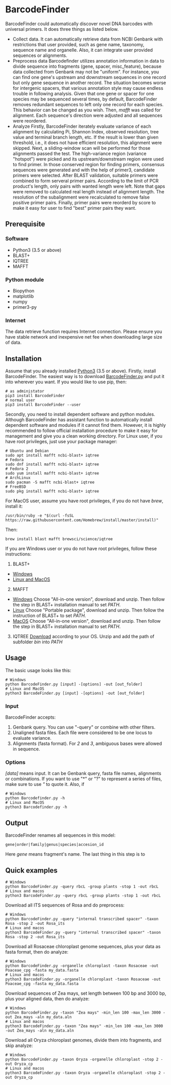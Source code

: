 # BarcodeFinder
BarcodeFinder could automatically discover novel DNA barcodes with universal
primers. It does three things as listed below.
* Collect data.
It can automatically retrieve data from NCBI Genbank with restrictions that
user provided, such as gene name, taxonomy, sequence name and organelle.
Also, it can integrate user provided sequences or alignments.
* Preprocess data
Barcodefinder utilizes annotation information in data to divide sequence into
fragments (gene, spacer, misc_feature), because data collected from Genbank
may not be "uniform". For instance, you can find one gene's upstream and
downstream sequences in one record but only gene sequence in another record.
The situation becomes worse for intergenic spacers, that various annotation
style may cause endless trouble in following analysis.
Given that one gene or spacer for one species may be sequenced several times,
by default, BarcodeFinder removes redundant sequences to left only one record
for each species. This behavior can be changed as you wish. Then, _mafft_ was
called for alignment. Each sequence's direction were adjusted and all
sequences were reordered.
* Analyze
Firstly, BarcodeFinder iterately evaluate variance of each alignment by
calculating Pi, Shannon Index, observed resolution, tree value and terminal
branch length, etc. If the result is lower than given threshold, i.e., it does
not have efficient resolution, this alignment were skipped.
Next, a sliding-window scan will be performed for those alignments passed the
test. The high-variance region (variance "hotspot") were picked and its
upstream/downstream region were used to find primer.
In those conserved region for finding primers, consensus sequences were
generated and with the help of primer3, candidate primers were selected.
After BLAST validation, suitable primers were combined to form serveral primer
pairs. According to the limit of PCR product's length, only pairs with wanted
length were left. Note that gaps were removed to calculated real length
instead of alignment length. The resolution of the subalignment were
recalculated to remove false positive primer pairs.
Finally, primer pairs were reorderd by score to make it easy for user to find
"best" primer pairs they want.
## Prerequisite
### Software
* Python3 (3.5 or above)
* BLAST+
* IQTREE
* MAFFT
### Python module
* Biopython
* matplotlib
* numpy
* primer3-py
### Internet
The data retrieve function requires Internet connection. Please ensure you have
stable network and inexpensive net fee when downloading large size of data.
## Installation
Assume that you already installed [Python3](https://www.python.org/downloads/)
(3.5 or above). Firstly, install BarcodeFinder.
The easiest way is to download
[BarcodeFinder.py](https://github.com/wpwupingwp/BarcodeFinder) and put it
into wherever you want.
If you would like to use pip, then:
```
# as administator
pip3 install BarcodeFinder
# normal user
pip3 install BarcodeFinder --user
```
Secondly, you need to install dependent software and python modules.
Although BarcodeFinder has assistant function to automatically install
dependent software and modules if it cannot find them. However, it is
highly recommended to follow official installation procedure to make it
easy for management and give you a clean working directory.
For Linux user, if you have root privileges, just use your package manager:
```
# Ubuntu and Debian
sudo apt install mafft ncbi-blast+ iqtree
# Fedora
sudo dnf install mafft ncbi-blast+ iqtree
# Fedora 2
sudo yum install mafft ncbi-blast+ iqtree
# ArchLinux
sudo pacman -S mafft ncbi-blast+ iqtree
# FreeBSD
sudo pkg install mafft ncbi-blast+ iqtree
```
For MacOS user, assume you have root privileges, if you do not have
*brew*, install it:
```
/usr/bin/ruby -e "$(curl -fsSL https://raw.githubusercontent.com/Homebrew/install/master/install)"
```
Then:
```
brew install blast mafft brewsci/science/iqtree
```
If you are Windows user or you do not have root privileges, follow these
instructions:
1. BLAST+
* [Windows](https://www.ncbi.nlm.nih.gov/books/NBK52637/)
* [Linux and MacOS](https://www.ncbi.nlm.nih.gov/books/NBK52640/)
2. MAFFT
* [Windows](https://mafft.cbrc.jp/alignment/software/windows.html)
Choose "All-in-one version", download and unzip. Then follow the step in
BLAST+ installation manual to set _PATH_.
* [Linux](https://mafft.cbrc.jp/alignment/software/linux.html)
Choose "Portable package", download and unzip. Then follow the instruction of
BLAST+ to set _PATH_.
* [MacOS](https://mafft.cbrc.jp/alignment/software/macosx.html)
Choose "All-in-one version", download and unzip. Then follow the step in
BLAST+ installation manual to set _PATH_.
3. IQTREE
[Download](http://www.iqtree.org/#download) according to your OS.
Unzip and add the path of subfolder *bin* into _PATH_
## Usage
The basic usage looks like this:
```
# Windows
python BarcodeFinder.py [input] -[options] -out [out_folder]
# Linux and MacOS
python3 BarcodeFinder.py [input] -[options] -out [out_folder]
```
### Input
BarcodeFinder accepts:
1. Genbank query. You can use "-query" or combine with other filters.
2. Unaligned fasta files. Each file were considered to be one locus to
   evaluate variance.
3. Alignments (fasta format).
For _2_ and _3_, ambiguous bases were allowed in sequence.
### Options

*[data]* means input. It can be Genbank query, fasta file names, alignments or
combinations. If you want to use "\*" or "?" to represent a series of files,
make sure to use _"_ to quote it. Also, if 

```
# Windows
python Barcodefinder.py -h
# Linux and MacOS
python3 Barcodefinder.py -h
```

## Output
BarcodeFinder renames all sequences in this model:
```
gene|order|family|genus|species|accesion_id
```
Here _gene_ means fragment's name.
The last thing in this step is to
## Quick examples
```
# Windows
python BarcodeFinder.py -query rbcL -group plants -stop 1 -out rbcL
# Linux and macos
python3 BarcodeFinder.py -query rbcL -group plants -stop 1 -out rbcL
```
Download all ITS sequences of Rosa and do preprocess:
```
# Windows
python BarcodeFinder.py -query "internal transcribed spacer" -taxon Rosa -stop 2 -out Rosa_its
# Linux and macos
python3 BarcodeFinder.py -query "internal transcribed spacer" -taxon Rosa -stop 2 -out Rosa_its
```
Download all Rosaceae chloroplast genome sequences, plus your data as fasta
format, then do analyze:
```
# Windows
python BarcodeFinder.py -organelle chloroplast -taxon Rosaceae -out Poaceae_cpg -fasta my_data.fasta
# Linux and macos
python3 BarcodeFinder.py -organelle chloroplast -taxon Rosaceae -out Poaceae_cpg -fasta my_data.fasta
```
Download sequences of Zea mays, set length between 100 bp and 3000 bp, plus
your aligned data, then do analyze:
```
# Windows
python BarcodeFinder.py -taxon "Zea mays" -min_len 100 -max_len 3000 -out Zea_mays -aln my_data.aln
# Linux and macos
python3 BarcodeFinder.py -taxon "Zea mays" -min_len 100 -max_len 3000 -out Zea_mays -aln my_data.aln
```
Download all Oryza chloroplast genomes, divide them into fragments, and skip
analyze:
```
# Windows
python BarcodeFinder.py -taxon Oryza -organelle chloroplast -stop 2 -out Oryza_cp
# Linux and macos
python3 BarcodeFinder.py -taxon Oryza -organelle chloroplast -stop 2 -out Oryza_cp
```

